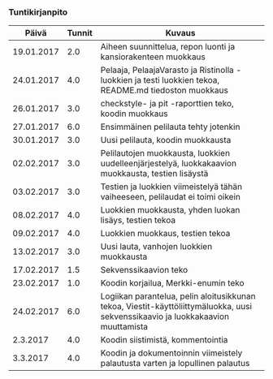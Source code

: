 ### Tuntikirjanpito
Päivä | Tunnit | Kuvaus
--------------- | ----- | ------
19.01.2017 | 2.0 | Aiheen suunnittelua, repon luonti ja kansiorakenteen muokkaus
24.01.2017 | 4.0 | Pelaaja, PelaajaVarasto ja Ristinolla -luokkien ja testi luokkien tekoa,  README.md tiedoston muokkaus
26.01.2017 | 3.0 | checkstyle- ja pit -raporttien teko, koodin muokkaus
27.01.2017 | 6.0 | Ensimmäinen pelilauta tehty jotenkin
30.01.2017 | 3.0 | Uusi pelilauta, koodin muokkausta
02.02.2017 | 3.0 | Pelilautojen muokkausta, luokkien uudelleenjärjestelyä, luokkakaavion muokkausta, testien lisäystä
03.02.2017 | 3.0 | Testien ja luokkien viimeistelyä tähän vaiheeseen, pelilaudat ei toimi oikein
08.02.2017 | 4.0 | Luokkien muokkausta, yhden luokan lisäys, testien tekoa
09.02.2017 | 4.0 | Luokkien muokkaus, testien tekoa
13.02.2017 | 3.0 | Uusi lauta, vanhojen luokkien muokkausta
17.02.2017 | 1.5 | Sekvenssikaavion teko
23.02.2017 | 1.0 | Koodin korjailua, Merkki-enumin teko
24.02.2017 | 6.0 | Logiikan parantelua, pelin aloitusikkunan tekoa, Viestit-käyttöliittymäluokka, uusi sekvenssikaavio ja luokkakaavion muuttamista
2.3.2017   | 4.0 | Koodin siistimistä, kommentointia
3.3.2017   | 4.0 | Koodin ja dokumentoinnin viimeistely palautusta varten ja lopullinen palautus

